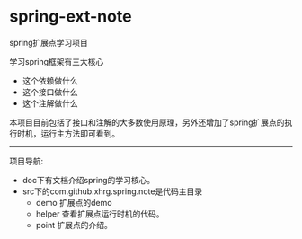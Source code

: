 # spring-ext-note

spring扩展点学习项目

学习spring框架有三大核心
* 这个依赖做什么
* 这个接口做什么
* 这个注解做什么

本项目目前包括了接口和注解的大多数使用原理，另外还增加了spring扩展点的执行时机，运行主方法即可看到。

---

项目导航:
* doc下有文档介绍spring的学习核心。
* src下的com.github.xhrg.spring.note是代码主目录
  * demo 扩展点的demo
  * helper 查看扩展点运行时机的代码。
  * point 扩展点的介绍。
